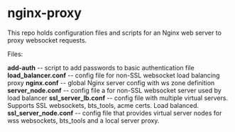 # nginx-proxy

This repo holds configuration files and scripts for an Nginx web server to proxy websocket requests.

Files:

**add-auth** -- script to add passwords to basic authentication file
**load_balancer.conf** -- config file for non-SSL websocket load balancing proxy
**nginx.conf** -- global Nginx server config with ws zone definition
**server_node.conf** -- config file a for non-SSL websocket server used by load balancer
**ssl_server_lb.conf** -- config file with multiple virtual servers. Supports SSL websockets, bts_tools, acme certs. Load balanced.
**ssl_server_node.conf** -- config file that provides virtual server nodes for wss websockets, bts_tools and a local server proxy.
